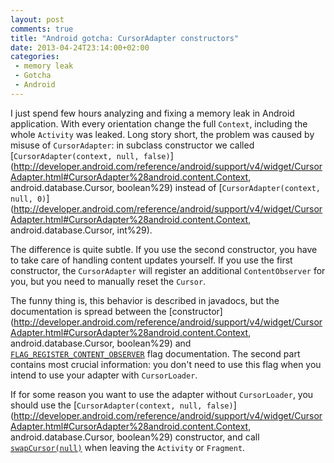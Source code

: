 ```yaml
---
layout: post
comments: true
title: "Android gotcha: CursorAdapter constructors"
date: 2013-04-24T23:14:00+02:00
categories:
 - memory leak
 - Gotcha
 - Android
---
```


I just spend few hours analyzing and fixing a memory leak in Android application. With every orientation change the full `Context`, including the whole `Activity` was leaked. Long story short, the problem was caused by misuse of `CursorAdapter`: in subclass constructor we called [`CursorAdapter(context, null, false)`](http://developer.android.com/reference/android/support/v4/widget/CursorAdapter.html#CursorAdapter%28android.content.Context, android.database.Cursor, boolean%29) instead of [`CursorAdapter(context, null, 0)`](http://developer.android.com/reference/android/support/v4/widget/CursorAdapter.html#CursorAdapter%28android.content.Context, android.database.Cursor, int%29).

The difference is quite subtle. If you use the second constructor, you have to take care of handling content updates yourself. If you use the first constructor, the `CursorAdapter` will register an additional `ContentObserver` for you, but you need to manually reset the `Cursor`.

The funny thing is, this behavior is described in javadocs, but the documentation is spread between the [constructor](http://developer.android.com/reference/android/support/v4/widget/CursorAdapter.html#CursorAdapter%28android.content.Context, android.database.Cursor, boolean%29) and [`FLAG_REGISTER_CONTENT_OBSERVER`](http://developer.android.com/reference/android/support/v4/widget/CursorAdapter.html#FLAG_REGISTER_CONTENT_OBSERVER) flag documentation. The second part contains most crucial information: you don't need to use this flag when you intend to use your adapter with `CursorLoader`.

If for some reason you want to use the adapter without `CursorLoader`, you should use the [`CursorAdapter(context, null, false)`](http://developer.android.com/reference/android/support/v4/widget/CursorAdapter.html#CursorAdapter%28android.content.Context, android.database.Cursor, boolean%29) constructor, and call [`swapCursor(null)`](http://developer.android.com/reference/android/support/v4/widget/CursorAdapter.html#swapCursor%28android.database.Cursor%29) when leaving the `Activity` or `Fragment`.
